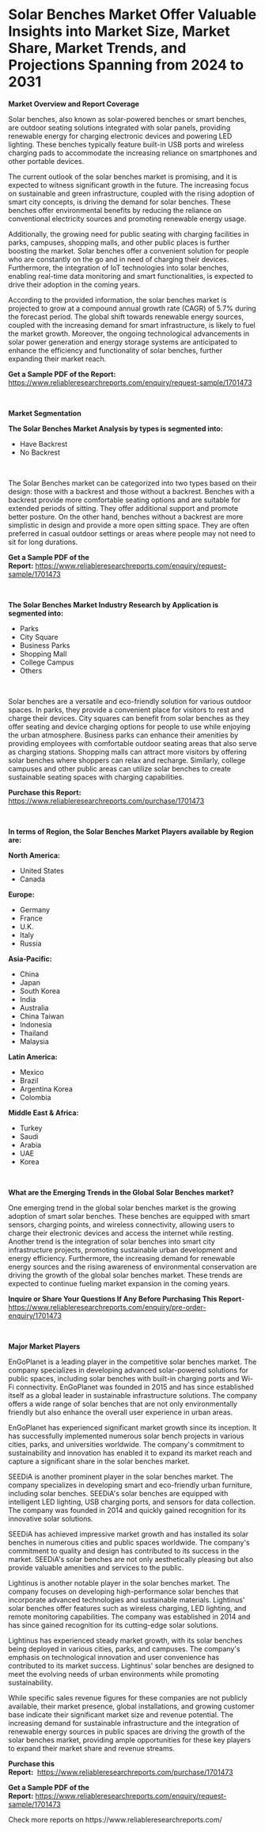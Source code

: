 <p><h1>Solar Benches Market Offer Valuable Insights into Market Size, Market Share, Market Trends, and Projections Spanning from 2024 to 2031</h1></p><p><strong>Market Overview and Report Coverage</strong></p>
<p><p>Solar benches, also known as solar-powered benches or smart benches, are outdoor seating solutions integrated with solar panels, providing renewable energy for charging electronic devices and powering LED lighting. These benches typically feature built-in USB ports and wireless charging pads to accommodate the increasing reliance on smartphones and other portable devices.</p><p>The current outlook of the solar benches market is promising, and it is expected to witness significant growth in the future. The increasing focus on sustainable and green infrastructure, coupled with the rising adoption of smart city concepts, is driving the demand for solar benches. These benches offer environmental benefits by reducing the reliance on conventional electricity sources and promoting renewable energy usage.</p><p>Additionally, the growing need for public seating with charging facilities in parks, campuses, shopping malls, and other public places is further boosting the market. Solar benches offer a convenient solution for people who are constantly on the go and in need of charging their devices. Furthermore, the integration of IoT technologies into solar benches, enabling real-time data monitoring and smart functionalities, is expected to drive their adoption in the coming years.</p><p>According to the provided information, the solar benches market is projected to grow at a compound annual growth rate (CAGR) of 5.7% during the forecast period. The global shift towards renewable energy sources, coupled with the increasing demand for smart infrastructure, is likely to fuel the market growth. Moreover, the ongoing technological advancements in solar power generation and energy storage systems are anticipated to enhance the efficiency and functionality of solar benches, further expanding their market reach.</p></p>
<p><strong>Get a Sample PDF of the Report:</strong> <a href="https://www.reliableresearchreports.com/enquiry/request-sample/1701473">https://www.reliableresearchreports.com/enquiry/request-sample/1701473</a></p>
<p>&nbsp;</p>
<p><strong>Market Segmentation</strong></p>
<p><strong>The Solar Benches Market Analysis by types is segmented into:</strong></p>
<p><ul><li>Have Backrest</li><li>No Backrest</li></ul></p>
<p>&nbsp;</p>
<p><p>The Solar Benches market can be categorized into two types based on their design: those with a backrest and those without a backrest. Benches with a backrest provide more comfortable seating options and are suitable for extended periods of sitting. They offer additional support and promote better posture. On the other hand, benches without a backrest are more simplistic in design and provide a more open sitting space. They are often preferred in casual outdoor settings or areas where people may not need to sit for long durations.</p></p>
<p><strong>Get a Sample PDF of the Report:</strong>&nbsp;<a href="https://www.reliableresearchreports.com/enquiry/request-sample/1701473">https://www.reliableresearchreports.com/enquiry/request-sample/1701473</a></p>
<p>&nbsp;</p>
<p><strong>The Solar Benches Market Industry Research by Application is segmented into:</strong></p>
<p><ul><li>Parks</li><li>City Square</li><li>Business Parks</li><li>Shopping Mall</li><li>College Campus</li><li>Others</li></ul></p>
<p>&nbsp;</p>
<p><p>Solar benches are a versatile and eco-friendly solution for various outdoor spaces. In parks, they provide a convenient place for visitors to rest and charge their devices. City squares can benefit from solar benches as they offer seating and device charging options for people to use while enjoying the urban atmosphere. Business parks can enhance their amenities by providing employees with comfortable outdoor seating areas that also serve as charging stations. Shopping malls can attract more visitors by offering solar benches where shoppers can relax and recharge. Similarly, college campuses and other public areas can utilize solar benches to create sustainable seating spaces with charging capabilities.</p></p>
<p><strong>Purchase this Report:</strong>&nbsp; <a href="https://www.reliableresearchreports.com/purchase/1701473">https://www.reliableresearchreports.com/purchase/1701473</a></p>
<p>&nbsp;</p>
<p><strong>In terms of Region, the Solar Benches Market Players available by Region are:</strong></p>
<p>
    <p> <strong> North America: </strong>
        <ul>
            <li>United States</li>
            <li>Canada</li>
        </ul>
        </p> 
    <p> <strong> Europe: </strong>
        <ul>
            <li>Germany</li>
            <li>France</li>
            <li>U.K.</li>
            <li>Italy</li>
            <li>Russia</li>
        </ul>
        </p> 
    <p> <strong> Asia-Pacific: </strong>
        <ul>
            <li>China</li>
            <li>Japan</li>
            <li>South Korea</li>
            <li>India</li>
            <li>Australia</li>
            <li>China Taiwan</li>
            <li>Indonesia</li>
            <li>Thailand</li>
            <li>Malaysia</li>
        </ul>
        </p> 
    <p> <strong> Latin America: </strong>
        <ul>
            <li>Mexico</li>
            <li>Brazil</li>
            <li>Argentina Korea</li>
            <li>Colombia</li>
        </ul>
        </p> 
    <p> <strong> Middle East & Africa: </strong>
        <ul>
            <li>Turkey</li>
            <li>Saudi</li>
            <li>Arabia</li>
            <li>UAE</li>
            <li>Korea</li>
        </ul>
    </p>
    </p>
<p>&nbsp;</p>
<p><strong>What are the Emerging Trends in the Global Solar Benches market?</strong></p>
<p><p>One emerging trend in the global solar benches market is the growing adoption of smart solar benches. These benches are equipped with smart sensors, charging points, and wireless connectivity, allowing users to charge their electronic devices and access the internet while resting. Another trend is the integration of solar benches into smart city infrastructure projects, promoting sustainable urban development and energy efficiency. Furthermore, the increasing demand for renewable energy sources and the rising awareness of environmental conservation are driving the growth of the global solar benches market. These trends are expected to continue fueling market expansion in the coming years.</p></p>
<p><strong>Inquire or Share Your Questions If Any Before Purchasing This Report</strong>- <a href="https://www.reliableresearchreports.com/enquiry/pre-order-enquiry/1701473">https://www.reliableresearchreports.com/enquiry/pre-order-enquiry/1701473</a></p>
<p>&nbsp;</p>
<p><strong>Major Market Players</strong></p>
<p><p>EnGoPlanet is a leading player in the competitive solar benches market. The company specializes in developing advanced solar-powered solutions for public spaces, including solar benches with built-in charging ports and Wi-Fi connectivity. EnGoPlanet was founded in 2015 and has since established itself as a global leader in sustainable infrastructure solutions. The company offers a wide range of solar benches that are not only environmentally friendly but also enhance the overall user experience in urban areas.</p><p>EnGoPlanet has experienced significant market growth since its inception. It has successfully implemented numerous solar bench projects in various cities, parks, and universities worldwide. The company's commitment to sustainability and innovation has enabled it to expand its market reach and capture a significant share in the solar benches market.</p><p>SEEDiA is another prominent player in the solar benches market. The company specializes in developing smart and eco-friendly urban furniture, including solar benches. SEEDiA's solar benches are equipped with intelligent LED lighting, USB charging ports, and sensors for data collection. The company was founded in 2014 and quickly gained recognition for its innovative solar solutions.</p><p>SEEDiA has achieved impressive market growth and has installed its solar benches in numerous cities and public spaces worldwide. The company's commitment to quality and design has contributed to its success in the market. SEEDiA's solar benches are not only aesthetically pleasing but also provide valuable amenities and services to the public.</p><p>Lightinus is another notable player in the solar benches market. The company focuses on developing high-performance solar benches that incorporate advanced technologies and sustainable materials. Lightinus' solar benches offer features such as wireless charging, LED lighting, and remote monitoring capabilities. The company was established in 2014 and has since gained recognition for its cutting-edge solar solutions.</p><p>Lightinus has experienced steady market growth, with its solar benches being deployed in various cities, parks, and campuses. The company's emphasis on technological innovation and user convenience has contributed to its market success. Lightinus' solar benches are designed to meet the evolving needs of urban environments while promoting sustainability.</p><p>While specific sales revenue figures for these companies are not publicly available, their market presence, global installations, and growing customer base indicate their significant market size and revenue potential. The increasing demand for sustainable infrastructure and the integration of renewable energy sources in public spaces are driving the growth of the solar benches market, providing ample opportunities for these key players to expand their market share and revenue streams.</p></p>
<p><strong>Purchase this Report:</strong>&nbsp;&nbsp;<a href="https://www.reliableresearchreports.com/purchase/1701473">https://www.reliableresearchreports.com/purchase/1701473</a></p>
<p></p>
<p><strong>Get a Sample PDF of the Report:</strong>&nbsp;<a href="https://www.reliableresearchreports.com/enquiry/request-sample/1701473">https://www.reliableresearchreports.com/enquiry/request-sample/1701473</a></p>
<p>Check more reports on https://www.reliableresearchreports.com/</p>